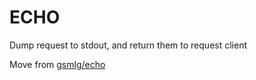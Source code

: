 # ECHO

Dump request to stdout, and return them to request client

Move from [gsmlg/echo](https://github.com/gsmlg/echo)

